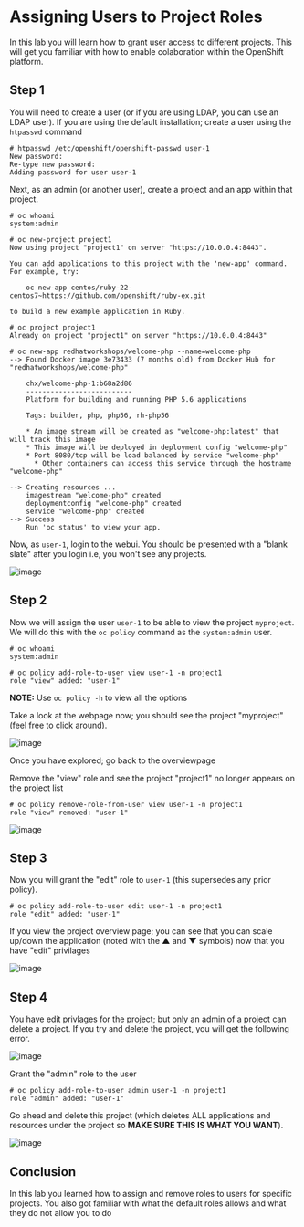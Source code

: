 # Assigning Users to Project Roles

In this lab you will learn how to grant user access to different projects. This will get you familiar with how to enable colaboration within the OpenShift platform.

## Step 1

You will need to create a user (or if you are using LDAP, you can use an LDAP user). If you are using the default installation; create a user using the `htpasswd` command

```
# htpasswd /etc/openshift/openshift-passwd user-1
New password: 
Re-type new password: 
Adding password for user user-1
```

Next, as an admin (or another user), create a project and an app within that project.

```
# oc whoami
system:admin
```

```
# oc new-project project1
Now using project "project1" on server "https://10.0.0.4:8443".

You can add applications to this project with the 'new-app' command. For example, try:

    oc new-app centos/ruby-22-centos7~https://github.com/openshift/ruby-ex.git

to build a new example application in Ruby.
```

```
# oc project project1
Already on project "project1" on server "https://10.0.0.4:8443"

# oc new-app redhatworkshops/welcome-php --name=welcome-php
--> Found Docker image 3e73433 (7 months old) from Docker Hub for "redhatworkshops/welcome-php"

    chx/welcome-php-1:b68a2d86 
    -------------------------- 
    Platform for building and running PHP 5.6 applications

    Tags: builder, php, php56, rh-php56

    * An image stream will be created as "welcome-php:latest" that will track this image
    * This image will be deployed in deployment config "welcome-php"
    * Port 8080/tcp will be load balanced by service "welcome-php"
      * Other containers can access this service through the hostname "welcome-php"

--> Creating resources ...
    imagestream "welcome-php" created
    deploymentconfig "welcome-php" created
    service "welcome-php" created
--> Success
    Run 'oc status' to view your app.
```

Now, as `user-1`, login to the webui. You should be presented with a "blank slate" after you login i.e, you won't see any projects. 

![image](images/openshift-overview-user-1.png)

## Step 2

Now we will assign the user `user-1` to be able to view the project `myproject`. We will do this with the `oc policy` command as the `system:admin` user.

```
# oc whoami
system:admin
```

```
# oc policy add-role-to-user view user-1 -n project1
role "view" added: "user-1"
```

**NOTE:** Use `oc policy -h` to view all the options

Take a look at the webpage now; you should see the project "myproject" (feel free to click around).

![image](images/user-1-myproject.png)

Once you have explored; go back to the overviewpage

Remove the "view" role and see the project "project1" no longer appears on the project list

```
# oc policy remove-role-from-user view user-1 -n project1
role "view" removed: "user-1"
```

![image](images/user1-noview.png)

## Step 3

Now you will grant the "edit" role to `user-1` (this supersedes any prior policy).

```
# oc policy add-role-to-user edit user-1 -n project1
role "edit" added: "user-1"
```

If you view the project overview page; you can see that you can scale up/down the application (noted with the ▲ and ▼ symbols) now that you have "edit" privilages

![image](images/user-1-edit.png)

## Step 4

You have edit privlages for the project; but only an admin of a project can delete a project. If you try and delete the project, you will get the following error.

![image](images/user-1-nodelete.png)

Grant the "admin" role to the user

```
# oc policy add-role-to-user admin user-1 -n project1
role "admin" added: "user-1"
```

Go ahead and delete this project (which deletes ALL applications and resources under the project so **MAKE SURE THIS IS WHAT YOU WANT**). 

![image](images/user1-yesdelete.png)

## Conclusion

In this lab you learned how to assign and remove roles to users for specific projects. You also got familiar with what the default roles allows and what they do not allow you to do

